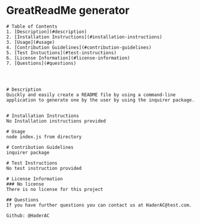 # GreatReadMe generator


    # Table of Contents
    1. [Description](#description)
    2. [Installation Instructions](#installation-instructions)
    3. [Usage](#usage)
    4. [Contribution Guidelines](#contribution-guidelines)
    5. [Test Instuctions](#test-instructions)
    6. [License Information](#license-information)
    7. [Questions](#questions)




    # Description
    Quickly and easily create a README file by using a command-line application to generate one by the user by using the inquirer package.


    # Installation Instructions
    No Installation instructions provided

    # Usage
    node index.js from directory

    # Contribution Guidelines
    inquirer package 

    # Test Instructions
    No test instruction provided 

    # License Information
    ### No license
    There is no license for this project

    ## Questions
    If you have further questions you can contact us at HaderAC@test.com.

    Github: @HaderAC
    